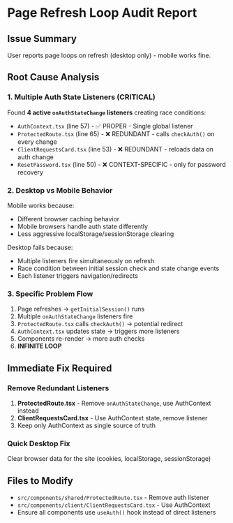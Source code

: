 # Page Refresh Loop Audit Report

## Issue Summary
User reports page loops on refresh (desktop only) - mobile works fine.

## Root Cause Analysis

### 1. **Multiple Auth State Listeners** (CRITICAL)
Found **4 active `onAuthStateChange` listeners** creating race conditions:

- `AuthContext.tsx` (line 57) - ✅ PROPER - Single global listener
- `ProtectedRoute.tsx` (line 65) - ❌ REDUNDANT - calls `checkAuth()` on every change
- `ClientRequestsCard.tsx` (line 53) - ❌ REDUNDANT - reloads data on auth change
- `ResetPassword.tsx` (line 50) - ❌ CONTEXT-SPECIFIC - only for password recovery

### 2. **Desktop vs Mobile Behavior**
Mobile works because:
- Different browser caching behavior
- Mobile browsers handle auth state differently
- Less aggressive localStorage/sessionStorage clearing

Desktop fails because:
- Multiple listeners fire simultaneously on refresh
- Race condition between initial session check and state change events
- Each listener triggers navigation/redirects

### 3. **Specific Problem Flow**
1. Page refreshes → `getInitialSession()` runs
2. Multiple `onAuthStateChange` listeners fire
3. `ProtectedRoute.tsx` calls `checkAuth()` → potential redirect
4. `AuthContext.tsx` updates state → triggers more listeners
5. Components re-render → more auth checks
6. **INFINITE LOOP**

## Immediate Fix Required

### Remove Redundant Listeners
1. **ProtectedRoute.tsx** - Remove `onAuthStateChange`, use AuthContext instead
2. **ClientRequestsCard.tsx** - Use AuthContext state, remove listener
3. Keep only AuthContext as single source of truth

### Quick Desktop Fix
Clear browser data for the site (cookies, localStorage, sessionStorage)

## Files to Modify
- `src/components/shared/ProtectedRoute.tsx` - Remove auth listener
- `src/components/client/ClientRequestsCard.tsx` - Use AuthContext
- Ensure all components use `useAuth()` hook instead of direct listeners